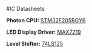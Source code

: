 #IC Datasheets

**Photon CPU:** [STM32F205RGY6](http://www.st.com/resource/en/datasheet/stm32f205rb.pdf)

**LED Display Driver:** [MAX7219](https://datasheets.maximintegrated.com/en/ds/MAX7219-MAX7221.pdf)

**Level Shifter:** [74LS125](http://www.farnell.com/datasheets/303991.pdf)